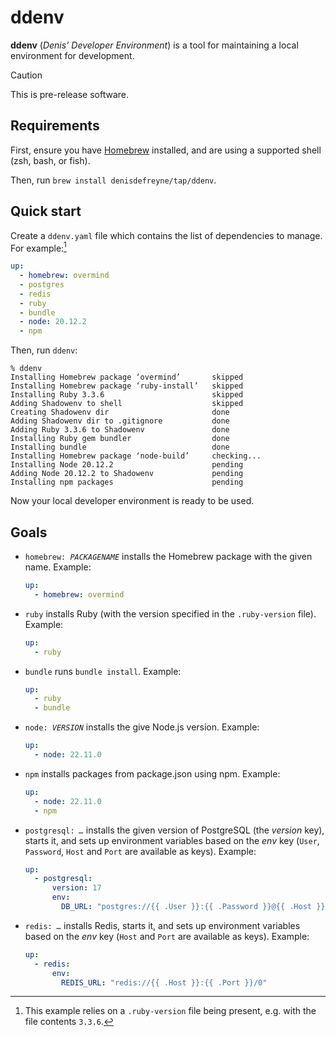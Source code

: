 # ddenv

**ddenv** (*Denis’ Developer Environment*) is a tool for maintaining a local environment for development.

> [!CAUTION]
> This is pre-release software.

## Requirements

First, ensure you have [Homebrew](https://brew.sh/) installed, and are using a supported shell (zsh, bash, or fish).

Then, run `brew install denisdefreyne/tap/ddenv`.

## Quick start

Create a `ddenv.yaml` file which contains the list of dependencies to manage. For example:[^ruby-version]

```yaml
up:
  - homebrew: overmind
  - postgres
  - redis
  - ruby
  - bundle
  - node: 20.12.2
  - npm
```

[^ruby-version]: This example relies on a `.ruby-version` file being present, e.g. with the file contents `3.3.6`.

Then, run `ddenv`:

```
% ddenv
Installing Homebrew package ‘overmind’       skipped
Installing Homebrew package ‘ruby-install’   skipped
Installing Ruby 3.3.6                        skipped
Adding Shadowenv to shell                    skipped
Creating Shadowenv dir                       done
Adding Shadowenv dir to .gitignore           done
Adding Ruby 3.3.6 to Shadowenv               done
Installing Ruby gem bundler                  done
Installing bundle                            done
Installing Homebrew package ‘node-build’     checking...
Installing Node 20.12.2                      pending
Adding Node 20.12.2 to Shadowenv             pending
Installing npm packages                      pending
```

Now your local developer environment is ready to be used.

## Goals

-   <code>homebrew: <var>PACKAGENAME</var></code> installs the Homebrew package with the given name. Example:

    ```yaml
    up:
      - homebrew: overmind
    ```

-   <code>ruby</code> installs Ruby (with the version specified in the `.ruby-version` file). Example:

    ```yaml
    up:
      - ruby
    ```

-   <code>bundle</code> runs `bundle install`. Example:

    ```yaml
    up:
      - ruby
      - bundle
    ```

-   <code>node: <var>VERSION</var></code> installs the give Node.js version. Example:

    ```yaml
    up:
      - node: 22.11.0
    ```

-   <code>npm</code> installs packages from package.json using npm. Example:

    ```yaml
    up:
      - node: 22.11.0
      - npm
    ```

-   <code>postgresql: <var>…</var></code> installs the given version of PostgreSQL (the <var>version</var> key), starts it, and sets up environment variables based on the <var>env</var> key (`User`, `Password`, `Host` and `Port` are available as keys). Example:

    ```yaml
    up:
      - postgresql:
          version: 17
          env:
            DB_URL: "postgres://{{ .User }}:{{ .Password }}@{{ .Host }}:{{ .Port }}/mydb"
    ```

-   <code>redis: <var>…</var></code> installs Redis, starts it, and sets up environment variables based on the <var>env</var> key (`Host` and `Port` are available as keys). Example:

    ```yaml
    up:
      - redis:
          env:
            REDIS_URL: "redis://{{ .Host }}:{{ .Port }}/0"
    ```
